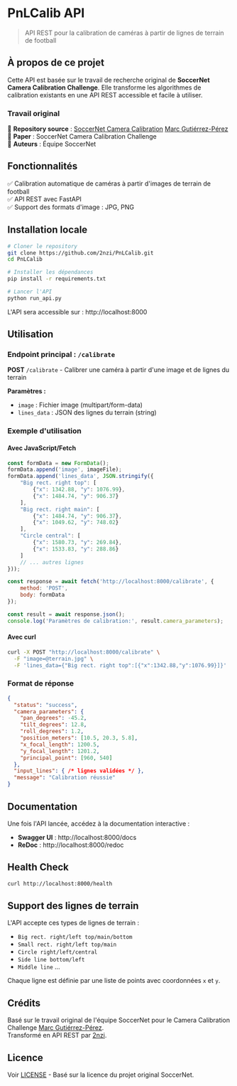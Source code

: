 # PnLCalib API

> API REST pour la calibration de caméras à partir de lignes de terrain de football

## À propos de ce projet

Cette API est basée sur le travail de recherche original de **SoccerNet Camera Calibration Challenge**. Elle transforme les algorithmes de calibration existants en une API REST accessible et facile à utiliser.

### Travail original
📍 **Repository source** : [SoccerNet Camera Calibration](https://github.com/SoccerNet/sn-calibration)  [Marc Gutiérrez-Pérez](https://github.com/mguti97/PnLCalib)
📖 **Paper** : SoccerNet Camera Calibration Challenge  
👥 **Auteurs** : Équipe SoccerNet

## Fonctionnalités

✅ Calibration automatique de caméras à partir d'images de terrain de football  
✅ API REST avec FastAPI  
✅ Support des formats d'image : JPG, PNG  

## Installation locale

```bash
# Cloner le repository
git clone https://github.com/2nzi/PnLCalib.git
cd PnLCalib

# Installer les dépendances
pip install -r requirements.txt

# Lancer l'API
python run_api.py
```

L'API sera accessible sur : http://localhost:8000

## Utilisation

### Endpoint principal : `/calibrate`

**POST** `/calibrate` - Calibrer une caméra à partir d'une image et de lignes du terrain

**Paramètres :**
- `image` : Fichier image (multipart/form-data)
- `lines_data` : JSON des lignes du terrain (string)

### Exemple d'utilisation

#### Avec JavaScript/Fetch
```javascript
const formData = new FormData();
formData.append('image', imageFile);
formData.append('lines_data', JSON.stringify({
    "Big rect. right top": [
        {"x": 1342.88, "y": 1076.99},
        {"x": 1484.74, "y": 906.37}
    ],
    "Big rect. right main": [
        {"x": 1484.74, "y": 906.37},
        {"x": 1049.62, "y": 748.02}
    ],
    "Circle central": [
        {"x": 1580.73, "y": 269.84},
        {"x": 1533.83, "y": 288.86}
    ]
    // ... autres lignes
}));

const response = await fetch('http://localhost:8000/calibrate', {
    method: 'POST',
    body: formData
});

const result = await response.json();
console.log('Paramètres de calibration:', result.camera_parameters);
```

#### Avec curl
```bash
curl -X POST "http://localhost:8000/calibrate" \
  -F "image=@terrain.jpg" \
  -F 'lines_data={"Big rect. right top":[{"x":1342.88,"y":1076.99}]}'
```

### Format de réponse

```json
{
  "status": "success",
  "camera_parameters": {
    "pan_degrees": -45.2,
    "tilt_degrees": 12.8,
    "roll_degrees": 1.2,
    "position_meters": [10.5, 20.3, 5.8],
    "x_focal_length": 1200.5,
    "y_focal_length": 1201.2,
    "principal_point": [960, 540]
  },
  "input_lines": { /* lignes validées */ },
  "message": "Calibration réussie"
}
```

## Documentation

Une fois l'API lancée, accédez à la documentation interactive :
- **Swagger UI** : http://localhost:8000/docs
- **ReDoc** : http://localhost:8000/redoc

## Health Check

```bash
curl http://localhost:8000/health
```

## Support des lignes de terrain

L'API accepte ces types de lignes de terrain :
- `Big rect. right/left top/main/bottom`
- `Small rect. right/left top/main`
- `Circle right/left/central`
- `Side line bottom/left`
- `Middle line`
...

Chaque ligne est définie par une liste de points avec coordonnées `x` et `y`.

## Crédits

Basé sur le travail original de l'équipe SoccerNet pour le Camera Calibration Challenge [Marc Gutiérrez-Pérez](https://github.com/mguti97/PnLCalib).  
Transformé en API REST par [2nzi](https://github.com/2nzi).

## Licence

Voir [LICENSE](LICENSE) - Basé sur la licence du projet original SoccerNet.
